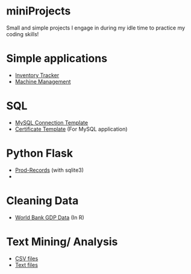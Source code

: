 # miniProjects
Small and simple projects I engage in during my idle time to practice my coding skills!

# Simple applications
- [Inventory Tracker](https://github.com/oh-eeching/mini-projects/blob/2d09f8b7cde05485911aec1e8f94bbfbf47d5d00/Simple%20Applications/inventory.py)
- [Machine Management](https://github.com/oh-eeching/mini-projects/blob/e1ff6dbf7dc3b4710996a711d848484891dffddd/Simple%20Applications/vending_machine.py)

# SQL
- [MySQL Connection Template](https://github.com/oh-eeching/mini-projects/blob/1a5ddb56183eedf8fda922948205a7c222148f45/mySQL/certTemplate)
- [Certificate Template](https://github.com/oh-eeching/mini-projects/blob/612a43465c71a347fcf0b2d9a9ee36419f514989/mySQL/certTemplate) (For MySQL application)

# Python Flask
- [Prod-Records](https://github.com/oh-eeching/mini-projects/blob/83bdce17699b62cdcc4690ea58adc8de187caad6/Web-Based/storeProduct/app.py) (with sqlite3)
- 

# Cleaning Data
- [World Bank GDP Data](https://github.com/oh-eeching/mini-projects/blob/33aa25bfa2fc38c47985091ad438c63ae40dc43d/Cleaning%20Data/worldBank_data.R) (In R)

# Text Mining/ Analysis
- [CSV files](https://github.com/oh-eeching/mini-projects/blob/main/Text%20Sentiment/csv_files)
- [Text files](https://github.com/oh-eeching/mini-projects/blob/main/Text%20Sentiment/text_files)
